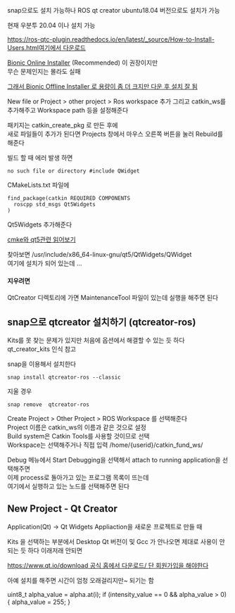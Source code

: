 snap으로도 설치 가능하나 ROS qt creator ubuntu18.04 버전으로도 설치가 가능

현재 우분투 20.04 이나 설치 가능

[https://ros-qtc-plugin.readthedocs.io/en/latest/_source/How-to-Install-Users.html여기에서 다운로드](https://ros-qtc-plugin.readthedocs.io/en/latest/_source/How-to-Install-Users.html)

[Bionic Online Installer](https://qtcreator-ros.datasys.swri.edu/downloads/installers/bionic/qtcreator-ros-bionic-latest-online-installer.run) (Recommended) 이 권장이지만  
무슨 문제인지는 몰라도 실패

[그래서 Bionic Offline Installer 로 용량이 좀 더 크지만 다운 후 설치 잘 됨 ](https://qtcreator-ros.datasys.swri.edu/downloads/installers/bionic/qtcreator-ros-bionic-latest-offline-installer.run)


New file or Project > other project > Ros workspace 추가 
그리고 catkin_ws를 추가해주고  Workspace path 등을 설정해준다   

패키지는 catkin_create_pkg 로 만든 후에  
새로 파일들이 추가가 된다면  Projects 창에서 마우스 오른쪽 버튼을 눌러 Rebuild를 해준다 


빌드 할 때 에러 발생 하면 
```
no such file or directory #include QWidget
```

CMakeLists.txt 파일에  
```
find_package(catkin REQUIRED COMPONENTS
  roscpp std_msgs Qt5Widgets
)
```

Qt5Widgets 추가해준다 

[cmke와 qt5관련 읽어보기](https://www.kdab.com/using-cmake-with-qt-5/)


찾아보면 
/usr/include/x86_64-linux-gnu/qt5/QtWidgets/QWidget   
여기에 설치가 되어 있는데 ...


#### 지우려면 
QtCreator 디렉토리에 가면 MaintenanceTool 파일이 있는데 실행을 해주면 된다   




##  snap으로 qtcreator 설치하기 (qtcreator-ros) 
Kits를 못 찾는 문제가 있지만 처음에 옵션에서 해결할 수 있는 듯 하다  
qt_creator_kits 인식 참고

snap을 이용해서 설치한다  
```
snap install qtcreator-ros --classic
```

지울 경우
```
snap remove  qtcreator-ros
```

Create Project > Other Project > ROS Workspace 를 선택해준다  
Project 이름은 catkin_ws의 이름과 같은 것으로 설정  
Build system은 Catkin Tools를 사용할 것이므로 선택   
Workspace는 선택해주거나 직접 입력 /home/{userid}/catkin_fund_ws/


Debug 메뉴에서 Start Debugging을 선택해서 attach to running application을 선택해주면  
이제 process로 돌아가고 있는 프로그램 목록이 뜨는데  
여기에서 실행하고 있는 노드를 선택해주면 된다



## New Project - Qt Creator
Application(Qt) -> Qt Widgets Appliaction을 새로운 프로젝트로 만들 때   

Kits 을 선택하는 부분에서 Desktop Qt 버전이 및 Gcc 가 안나오면 제대로 사용이 안되는 듯 하다
이래저래 안되면

[https://www.qt.io/download 공식 홈에서 다운로드/ 단 회원가입을 해야한다](https://www.qt.io/download)

아예 설치를 해주면 시간이 엄청 오래걸리지만~ 되기는 함





uint8_t alpha_value = alpha.at(i);
    if (intensity_value == 0 && alpha_value > 0) {
      alpha_value = 255;
    }
